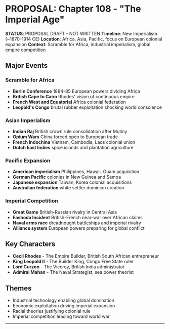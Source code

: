 # PROPOSAL: Chapter 108 - "The Imperial Age"

**STATUS**: PROPOSAL DRAFT - NOT WRITTEN
**Timeline**: New Imperialism (~1870-1914 CE)
**Location**: Africa, Asia, Pacific, focus on European colonial expansion
**Context**: Scramble for Africa, industrial imperialism, global empire competition

## Major Events
### Scramble for Africa
- **Berlin Conference** 1884-85 European powers dividing Africa
- **British Cape to Cairo** Rhodes' vision of continuous empire
- **French West and Equatorial** Africa colonial federation
- **Leopold's Congo** brutal rubber exploitation shocking world conscience

### Asian Imperialism
- **Indian Raj** British crown rule consolidation after Mutiny
- **Opium Wars** China forced open to European trade
- **French Indochina** Vietnam, Cambodia, Laos colonial union
- **Dutch East Indies** spice islands and plantation agriculture

### Pacific Expansion
- **American imperialism** Philippines, Hawaii, Guam acquisition
- **German Pacific** colonies in New Guinea and Samoa
- **Japanese expansion** Taiwan, Korea colonial acquisitions
- **Australian federation** white settler dominion creation

### Imperial Competition
- **Great Game** British-Russian rivalry in Central Asia
- **Fashoda Incident** British-French near-war over African claims
- **Naval arms race** dreadnought battleships and imperial rivalry
- **Alliance system** European powers preparing for global conflict

## Key Characters
- **Cecil Rhodes** - The Empire Builder, British South African entrepreneur
- **King Leopold II** - The Builder King, Congo Free State ruler
- **Lord Curzon** - The Viceroy, British India administrator
- **Admiral Mahan** - The Naval Strategist, sea power theorist

## Themes
- Industrial technology enabling global domination
- Economic exploitation driving imperial expansion  
- Racial theories justifying colonial rule
- Imperial competition leading toward world war

---